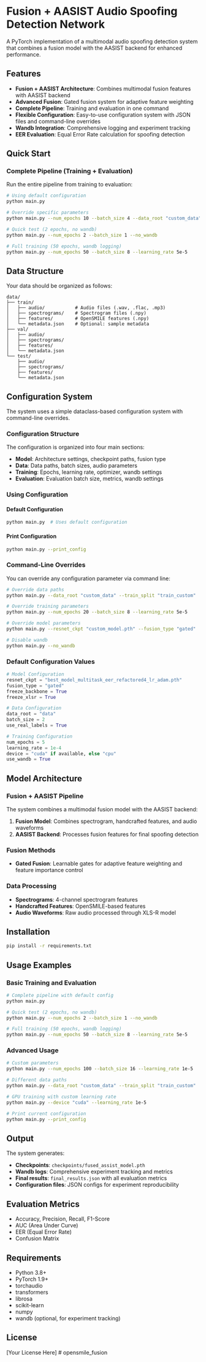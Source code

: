 # Fusion + AASIST Audio Spoofing Detection Network

A PyTorch implementation of a multimodal audio spoofing detection system that combines a fusion model with the AASIST backend for enhanced performance.

## Features

- **Fusion + AASIST Architecture**: Combines multimodal fusion features with AASIST backend
- **Advanced Fusion**: Gated fusion system for adaptive feature weighting
- **Complete Pipeline**: Training and evaluation in one command
- **Flexible Configuration**: Easy-to-use configuration system with JSON files and command-line overrides
- **Wandb Integration**: Comprehensive logging and experiment tracking
- **EER Evaluation**: Equal Error Rate calculation for spoofing detection

## Quick Start

### Complete Pipeline (Training + Evaluation)

Run the entire pipeline from training to evaluation:

```bash
# Using default configuration
python main.py

# Override specific parameters
python main.py --num_epochs 10 --batch_size 4 --data_root "custom_data"

# Quick test (2 epochs, no wandb)
python main.py --num_epochs 2 --batch_size 1 --no_wandb

# Full training (50 epochs, wandb logging)
python main.py --num_epochs 50 --batch_size 8 --learning_rate 5e-5
```

## Data Structure

Your data should be organized as follows:

```
data/
├── train/
│   ├── audio/           # Audio files (.wav, .flac, .mp3)
│   ├── spectrograms/    # Spectrogram files (.npy)
│   ├── features/        # OpenSMILE features (.npy)
│   └── metadata.json    # Optional: sample metadata
├── val/
│   ├── audio/
│   ├── spectrograms/
│   ├── features/
│   └── metadata.json
└── test/
    ├── audio/
    ├── spectrograms/
    ├── features/
    └── metadata.json
```

## Configuration System

The system uses a simple dataclass-based configuration system with command-line overrides.

### Configuration Structure

The configuration is organized into four main sections:

- **Model**: Architecture settings, checkpoint paths, fusion type
- **Data**: Data paths, batch sizes, audio parameters
- **Training**: Epochs, learning rate, optimizer, wandb settings
- **Evaluation**: Evaluation batch size, metrics, wandb settings

### Using Configuration

#### Default Configuration
```bash
python main.py  # Uses default configuration
```

#### Print Configuration
```bash
python main.py --print_config
```

### Command-Line Overrides

You can override any configuration parameter via command line:

```bash
# Override data paths
python main.py --data_root "custom_data" --train_split "train_custom"

# Override training parameters
python main.py --num_epochs 20 --batch_size 8 --learning_rate 5e-5

# Override model parameters
python main.py --resnet_ckpt "custom_model.pth" --fusion_type "gated"

# Disable wandb
python main.py --no_wandb
```

### Default Configuration Values

```python
# Model Configuration
resnet_ckpt = "best_model_multitask_eer_refactored4_lr_adam.pth"
fusion_type = "gated"
freeze_backbone = True
freeze_xlsr = True

# Data Configuration
data_root = "data"
batch_size = 2
use_real_labels = True

# Training Configuration
num_epochs = 5
learning_rate = 1e-4
device = "cuda" if available, else "cpu"
use_wandb = True
```

## Model Architecture

### Fusion + AASIST Pipeline

The system combines a multimodal fusion model with the AASIST backend:

1. **Fusion Model**: Combines spectrogram, handcrafted features, and audio waveforms
2. **AASIST Backend**: Processes fusion features for final spoofing detection

### Fusion Methods

- **Gated Fusion**: Learnable gates for adaptive feature weighting and feature importance control

### Data Processing

- **Spectrograms**: 4-channel spectrogram features
- **Handcrafted Features**: OpenSMILE-based features
- **Audio Waveforms**: Raw audio processed through XLS-R model

## Installation

```bash
pip install -r requirements.txt
```

## Usage Examples

### Basic Training and Evaluation

```bash
# Complete pipeline with default config
python main.py

# Quick test (2 epochs, no wandb)
python main.py --num_epochs 2 --batch_size 1 --no_wandb

# Full training (50 epochs, wandb logging)
python main.py --num_epochs 50 --batch_size 8 --learning_rate 5e-5
```

### Advanced Usage

```bash
# Custom parameters
python main.py --num_epochs 100 --batch_size 16 --learning_rate 1e-5

# Different data paths
python main.py --data_root "custom_data" --train_split "train_custom"

# GPU training with custom learning rate
python main.py --device "cuda" --learning_rate 1e-5

# Print current configuration
python main.py --print_config
```

## Output

The system generates:

- **Checkpoints**: `checkpoints/fused_assist_model.pth`
- **Wandb logs**: Comprehensive experiment tracking and metrics
- **Final results**: `final_results.json` with all evaluation metrics
- **Configuration files**: JSON configs for experiment reproducibility

## Evaluation Metrics

- Accuracy, Precision, Recall, F1-Score
- AUC (Area Under Curve)
- EER (Equal Error Rate)
- Confusion Matrix

## Requirements

- Python 3.8+
- PyTorch 1.9+
- torchaudio
- transformers
- librosa
- scikit-learn
- numpy
- wandb (optional, for experiment tracking)

## License

[Your License Here] # opensmile_fusion
